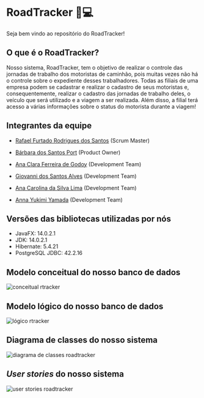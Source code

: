 # RoadTracker :truck::computer:
Seja bem vindo ao repositório do RoadTracker!

## O que é o RoadTracker?
Nosso sistema, RoadTracker, tem o objetivo de realizar o controle das jornadas de trabalho dos motoristas de caminhão, pois muitas vezes não há o controle sobre o expediente desses trabalhadores. Todas as filiais de uma empresa podem se cadastrar e realizar o cadastro de seus motoristas e, consequentemente, realizar o cadastro das jornadas de trabalho deles, o veículo que será utilizado e a viagem a ser realizada. Além disso, a filial terá acesso a várias informações sobre o status do motorista durante a viagem!

## Integrantes da equipe
- [Rafael Furtado Rodrigues dos Santos](https://www.linkedin.com/in/rafael-furtado-613a9712a/ "Rafael's LinkedIn") (Scrum Master)

- [Bárbara dos Santos Port](https://www.linkedin.com/in/b%C3%A1rbara-port-402158198/ "Bárbara's LinkedIn") (Product Owner)

- [Ana Clara Ferreira de Godoy](https://www.linkedin.com/in/ana-clara-godoy-2973381b2/ "Ana Clara's LinkedIn") (Development Team)

- [Giovanni dos Santos Alves](https://www.linkedin.com/in/giovanni-santos-546412154/ "Giovanni's LinkedIn") (Development Team)

- [Ana Carolina da Silva Lima](https://www.linkedin.com/in/ana-carolina-lima-099955136/ "Ana Carolina's LinkedIn") (Development Team)

- [Anna Yukimi Yamada](https://www.linkedin.com/in/anna-yukimi-yamada-6ba23b149/ "Anna's LinkedIn") (Development Team)

## Versões das bibliotecas utilizadas por nós
- JavaFX: 14.0.2.1
- JDK: 14.0.2.1
- Hibernate: 5.4.21
- PostgreSQL JDBC: 42.2.16

## Modelo conceitual do nosso banco de dados
![conceitual rtracker](https://github.com/Syank/PI-JornadaDeMotoristas/blob/master/doc/banco_de_dados/RTdb-conceitual.png?raw=true)

## Modelo lógico do nosso banco de dados
![lógico rtracker](https://github.com/Syank/PI-JornadaDeMotoristas/blob/master/doc/banco_de_dados/RTdb-logico.png?raw=true)

## Diagrama de classes do nosso sistema
![diagrama de classes roadtracker](https://github.com/Syank/PI-JornadaDeMotoristas/blob/master/doc/diagrama_de_classes/diagrama_de_classes.png?raw=true)

## *User stories* do nosso sistema
![user stories roadtracker](https://github.com/Syank/PI-JornadaDeMotoristas/blob/master/doc/user_stories/user_stories.png?raw=true)